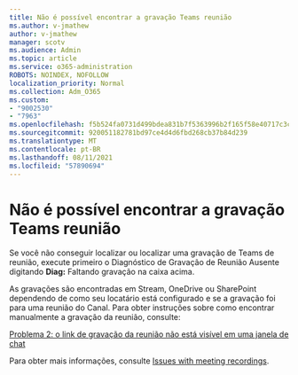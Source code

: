 ```yaml
---
title: Não é possível encontrar a gravação Teams reunião
ms.author: v-jmathew
author: v-jmathew
manager: scotv
ms.audience: Admin
ms.topic: article
ms.service: o365-administration
ROBOTS: NOINDEX, NOFOLLOW
localization_priority: Normal
ms.collection: Adm_O365
ms.custom:
- "9002530"
- "7963"
ms.openlocfilehash: f5b524fa0731d499bdea831b7f5363996b2f165f58e40717c3ca8a22dc264397
ms.sourcegitcommit: 920051182781bd97ce4d4d6fbd268cb37b84d239
ms.translationtype: MT
ms.contentlocale: pt-BR
ms.lasthandoff: 08/11/2021
ms.locfileid: "57890694"
---
```

# <a name="cant-find-the-teams-meeting-recording"></a>Não é possível encontrar a gravação Teams reunião

Se você não conseguir localizar ou localizar uma gravação de Teams de reunião, execute primeiro o Diagnóstico de Gravação de Reunião Ausente digitando **Diag:** Faltando gravação na caixa acima. 

As gravações são encontradas em Stream, OneDrive ou SharePoint dependendo de como seu locatário está configurado e se a gravação foi para uma reunião do Canal. Para obter instruções sobre como encontrar manualmente a gravação da reunião, consulte: 

[Problema 2: o link de gravação da reunião não está visível em uma janela de chat](https://docs.microsoft.com/microsoftteams/troubleshoot/meetings/troubleshoot-meeting-recording-issues#issue-2-the-meeting-recording-link-isnt-visible-in-a-chat-window)

Para obter mais informações, consulte [Issues with meeting recordings](https://docs.microsoft.com/microsoftteams/troubleshoot/meetings/troubleshoot-meeting-recording-issues).
